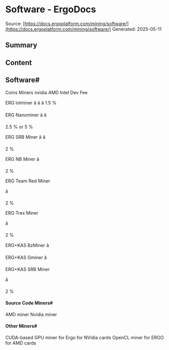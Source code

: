 # Software - ErgoDocs
Source: [https://docs.ergoplatform.com/mining/software/](https://docs.ergoplatform.com/mining/software/)
Generated: 2025-05-11

## Summary


## Content
## Software#
Coins
Miners
nvidia
AMD
Intel
Dev Fee




ERG
lolminer
â
â
â
1.5 %


ERG
Nanominer
â
â

2.5 % or 5 %


ERG
SRB Miner
â
â

2 %


ERG
NB Miner
â


2 %


ERG
Team Red Miner

â

2 %


ERG
Trex Miner

â

2 %


ERG+KAS
BzMiner
â





ERG+KAS
Gminer
â





ERG+KAS
SRB Miner

â

2 %

#### Source Code Miners#
AMD miner
Nvidia miner

#### Other Miners#
CUDA-based GPU miner for Ergo for NVidia cards
OpenCL miner for ERGO for AMD cards
